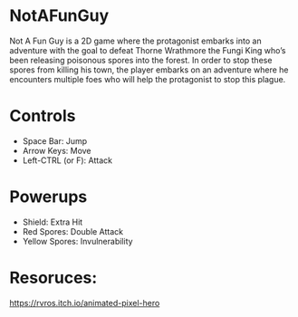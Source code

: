 # NotAFunGuy
Not A Fun Guy is a 2D game where the protagonist embarks into an adventure with the goal to defeat Thorne Wrathmore the Fungi King who’s been releasing poisonous spores into the forest. In order to stop these spores from killing his town, the player embarks on an adventure where he encounters multiple foes who will help the protagonist to stop this plague.

# Controls
- Space Bar: Jump
- Arrow Keys: Move
- Left-CTRL (or F): Attack

# Powerups
- Shield: Extra Hit
- Red Spores: Double Attack
- Yellow Spores: Invulnerability

# Resoruces:
https://rvros.itch.io/animated-pixel-hero

